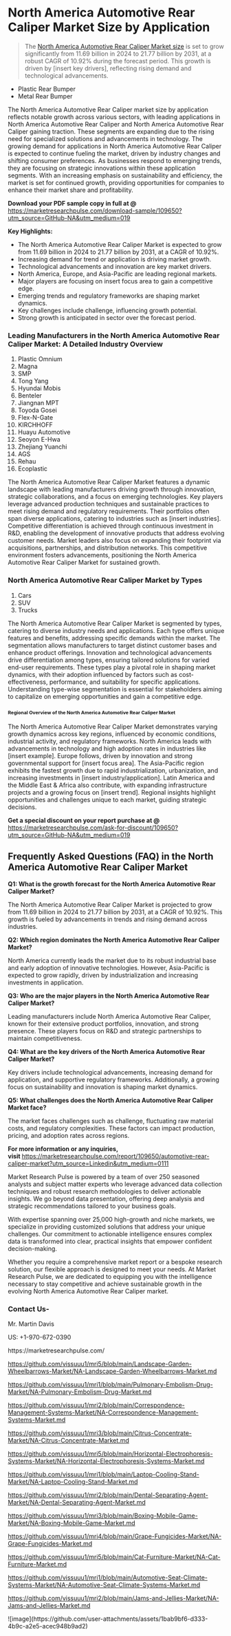 <h1>North America Automotive Rear Caliper Market&nbsp;Size by Application</h1><blockquote><p>The <a href="https://marketresearchpulse.com/download-sample/109650?utm_source=GitHub-NA&amp;utm_medium=019">North America Automotive Rear Caliper Market size</a> is set to grow significantly from 11.69 billion in 2024 to 21.77 billion by 2031, at a robust CAGR of 10.92% during the forecast period. This growth is driven by [insert key drivers], reflecting rising demand and technological advancements.</p></blockquote><ul><li>Plastic Rear Bumper <li> Metal Rear Bumper</li></ul><p>The North America Automotive Rear Caliper market size by application reflects notable growth across various sectors, with leading applications in North America Automotive Rear Caliper and North America Automotive Rear Caliper gaining traction. These segments are expanding due to the rising need for specialized solutions and advancements in technology. The growing demand for applications in North America Automotive Rear Caliper is expected to continue fueling the market, driven by industry changes and shifting consumer preferences. As businesses respond to emerging trends, they are focusing on strategic innovations within these application segments. With an increasing emphasis on sustainability and efficiency, the market is set for continued growth, providing opportunities for companies to enhance their market share and profitability.</p><p><strong>Download your PDF sample copy in full at @ </strong><a href="https://marketresearchpulse.com/download-sample/109650?utm_source=GitHub-NA&amp;utm_medium=019">https://marketresearchpulse.com/download-sample/109650?utm_source=GitHub-NA&amp;utm_medium=019</a></p><p><strong>Key Highlights: </strong></p><ul><li>The North America Automotive Rear Caliper Market is expected to grow from 11.69 billion in 2024 to 21.77 billion by 2031, at a CAGR of 10.92%.</li><li>Increasing demand for trend or application is driving market growth.</li><li>Technological advancements and innovation are key market drivers.</li><li>North America, Europe, and Asia-Pacific are leading regional markets.</li><li>Major players are focusing on insert focus area to gain a competitive edge.</li><li>Emerging trends and regulatory frameworks are shaping market dynamics.</li><li>Key challenges include challenge, influencing growth potential.</li><li>Strong growth is anticipated in sector over the forecast period.</li></ul><h3>Leading Manufacturers in the North America Automotive Rear Caliper Market: A Detailed Industry Overview</h3><ol><li>Plastic Omnium</li><li>Magna</li><li>SMP</li><li>Tong Yang</li><li>Hyundai Mobis</li><li>Benteler</li><li>Jiangnan MPT</li><li>Toyoda Gosei</li><li>Flex-N-Gate</li><li>KIRCHHOFF</li><li>Huayu Automotive</li><li>Seoyon E-Hwa</li><li>Zhejiang Yuanchi</li><li>AGS</li><li>Rehau</li><li>Ecoplastic</li></ol><div class="flex max-w-full flex-col flex-grow"><div class="min-h-8 text-message flex w-full flex-col items-end gap-2 whitespace-normal break-words [.text-message+&amp;]:mt-5" dir="auto" data-message-author-role="assistant" data-message-id="fd8432e4-4910-450d-b182-61b7bfb0a01f" data-message-model-slug="gpt-4o"><div class="flex w-full flex-col gap-1 empty:hidden first:pt-[3px]"><div class="markdown prose w-full break-words dark:prose-invert light"><p>The North America Automotive Rear Caliper Market features a dynamic landscape with leading manufacturers driving growth through innovation, strategic collaborations, and a focus on emerging technologies. Key players leverage advanced production techniques and sustainable practices to meet rising demand and regulatory requirements. Their portfolios often span diverse applications, catering to industries such as [insert industries]. Competitive differentiation is achieved through continuous investment in R&amp;D, enabling the development of innovative products that address evolving customer needs. Market leaders also focus on expanding their footprint via acquisitions, partnerships, and distribution networks. This competitive environment fosters advancements, positioning the North America Automotive Rear Caliper Market for sustained growth.</p></div></div></div></div><h3>North America Automotive Rear Caliper Market by Types</h3><ol><li>Cars <li> SUV <li> Trucks</li></ol><div class="flex max-w-full flex-col flex-grow"><div class="min-h-8 text-message flex w-full flex-col items-end gap-2 whitespace-normal break-words [.text-message+&amp;]:mt-5" dir="auto" data-message-author-role="assistant" data-message-id="084470be-0bb7-4664-bddf-5156b4f41249" data-message-model-slug="gpt-4o-mini"><div class="flex w-full flex-col gap-1 empty:hidden first:pt-[3px]"><div class="markdown prose w-full break-words dark:prose-invert light"><p>The North America Automotive Rear Caliper Market is segmented by types, catering to diverse industry needs and applications. Each type offers unique features and benefits, addressing specific demands within the market. The segmentation allows manufacturers to target distinct customer bases and enhance product offerings. Innovation and technological advancements drive differentiation among types, ensuring tailored solutions for varied end-user requirements. These types play a pivotal role in shaping market dynamics, with their adoption influenced by factors such as cost-effectiveness, performance, and suitability for specific applications. Understanding type-wise segmentation is essential for stakeholders aiming to capitalize on emerging opportunities and gain a competitive edge.</p></div></div></div></div><h3><span style="font-size: 11px;">Regional Overview of the North America Automotive Rear Caliper Market</span></h3><div class="flex max-w-full flex-col flex-grow"><div class="min-h-8 text-message flex w-full flex-col items-end gap-2 whitespace-normal break-words [.text-message+&amp;]:mt-5" dir="auto" data-message-author-role="assistant" data-message-id="e9038762-ce64-4e30-91c9-9bd413514231" data-message-model-slug="gpt-4o-mini"><div class="flex w-full flex-col gap-1 empty:hidden first:pt-[3px]"><div class="markdown prose w-full break-words dark:prose-invert light"><p>The North America Automotive Rear Caliper Market demonstrates varying growth dynamics across key regions, influenced by economic conditions, industrial activity, and regulatory frameworks. North America leads with advancements in technology and high adoption rates in industries like [insert example]. Europe follows, driven by innovation and strong governmental support for [insert focus area]. The Asia-Pacific region exhibits the fastest growth due to rapid industrialization, urbanization, and increasing investments in [insert industry/application]. Latin America and the Middle East &amp; Africa also contribute, with expanding infrastructure projects and a growing focus on [insert trend]. Regional insights highlight opportunities and challenges unique to each market, guiding strategic decisions.</p></div></div></div></div><p><strong>Get a special discount on your report purchase at @ </strong><a href="https://marketresearchpulse.com/ask-for-discount/109650?utm_source=GitHub-NA&amp;utm_medium=019">https://marketresearchpulse.com/ask-for-discount/109650?utm_source=GitHub-NA&amp;utm_medium=019</a></p><h2>Frequently Asked Questions (FAQ) in the North America Automotive Rear Caliper Market</h2><p><strong>Q1: What is the growth forecast for the North America Automotive Rear Caliper Market?</strong></p><p>The North America Automotive Rear Caliper Market is projected to grow from 11.69 billion in 2024 to 21.77 billion by 2031, at a CAGR of 10.92%. This growth is fueled by advancements in trends and rising demand across industries.</p><p><strong>Q2: Which region dominates the North America Automotive Rear Caliper Market?</strong></p><p>North America currently leads the market due to its robust industrial base and early adoption of innovative technologies. However, Asia-Pacific is expected to grow rapidly, driven by industrialization and increasing investments in application.</p><p><strong>Q3: Who are the major players in the North America Automotive Rear Caliper Market?</strong></p><p>Leading manufacturers include North America Automotive Rear Caliper, known for their extensive product portfolios, innovation, and strong presence. These players focus on R&amp;D and strategic partnerships to maintain competitiveness.</p><p><strong>Q4: What are the key drivers of the North America Automotive Rear Caliper Market?</strong></p><p>Key drivers include technological advancements, increasing demand for application, and supportive regulatory frameworks. Additionally, a growing focus on sustainability and innovation is shaping market dynamics.</p><p><strong>Q5: What challenges does the North America Automotive Rear Caliper Market face?</strong></p><p>The market faces challenges such as challenge, fluctuating raw material costs, and regulatory complexities. These factors can impact production, pricing, and adoption rates across regions.</p><p><strong>For more information or any inquiries, visit&nbsp;</strong><a href="https://marketresearchpulse.com/report/109650/automotive-rear-caliper-market?utm_source=Linkedin&utm_medium=0111">https://marketresearchpulse.com/report/109650/automotive-rear-caliper-market?utm_source=Linkedin&utm_medium=0111</a></p><p>Market Research Pulse is powered by a team of over 250 seasoned analysts and subject matter experts who leverage advanced data collection techniques and robust research methodologies to deliver actionable insights. We go beyond data presentation, offering deep analysis and strategic recommendations tailored to your business goals.</p><p>With expertise spanning over 25,000 high-growth and niche markets, we specialize in providing customized solutions that address your unique challenges. Our commitment to actionable intelligence ensures complex data is transformed into clear, practical insights that empower confident decision-making.</p><p>Whether you require a comprehensive market report or a bespoke research solution, our flexible approach is designed to meet your needs. At Market Research Pulse, we are dedicated to equipping you with the intelligence necessary to stay competitive and achieve sustainable growth in the evolving North America Automotive Rear Caliper market.</p><h3><strong>Contact Us-</strong></h3><p>Mr. Martin Davis</p><p>US: +1-970-672-0390</p><p>https://marketresearchpulse.com/</p><p><a href="https://github.com/vissuuu1/mri5/blob/main/Landscape-Garden-Wheelbarrows-Market/NA-Landscape-Garden-Wheelbarrows-Market.md">https://github.com/vissuuu1/mri5/blob/main/Landscape-Garden-Wheelbarrows-Market/NA-Landscape-Garden-Wheelbarrows-Market.md</a></p><p><a href="https://github.com/vissuuu1/mri1/blob/main/Pulmonary-Embolism-Drug-Market/NA-Pulmonary-Embolism-Drug-Market.md">https://github.com/vissuuu1/mri1/blob/main/Pulmonary-Embolism-Drug-Market/NA-Pulmonary-Embolism-Drug-Market.md</a></p><p><a href="https://github.com/vissuuu1/mri2/blob/main/Correspondence-Management-Systems-Market/NA-Correspondence-Management-Systems-Market.md">https://github.com/vissuuu1/mri2/blob/main/Correspondence-Management-Systems-Market/NA-Correspondence-Management-Systems-Market.md</a></p><p><a href="https://github.com/vissuuu1/mri3/blob/main/Citrus-Concentrate-Market/NA-Citrus-Concentrate-Market.md">https://github.com/vissuuu1/mri3/blob/main/Citrus-Concentrate-Market/NA-Citrus-Concentrate-Market.md</a></p><p><a href="https://github.com/vissuuu1/mri5/blob/main/Horizontal-Electrophoresis-Systems-Market/NA-Horizontal-Electrophoresis-Systems-Market.md">https://github.com/vissuuu1/mri5/blob/main/Horizontal-Electrophoresis-Systems-Market/NA-Horizontal-Electrophoresis-Systems-Market.md</a></p><p><a href="https://github.com/vissuuu1/mri1/blob/main/Laptop-Cooling-Stand-Market/NA-Laptop-Cooling-Stand-Market.md">https://github.com/vissuuu1/mri1/blob/main/Laptop-Cooling-Stand-Market/NA-Laptop-Cooling-Stand-Market.md</a></p><p><a href="https://github.com/vissuuu1/mri2/blob/main/Dental-Separating-Agent-Market/NA-Dental-Separating-Agent-Market.md">https://github.com/vissuuu1/mri2/blob/main/Dental-Separating-Agent-Market/NA-Dental-Separating-Agent-Market.md</a></p><p><a href="https://github.com/vissuuu1/mri3/blob/main/Boxing-Mobile-Game-Market/NA-Boxing-Mobile-Game-Market.md">https://github.com/vissuuu1/mri3/blob/main/Boxing-Mobile-Game-Market/NA-Boxing-Mobile-Game-Market.md</a></p><p><a href="https://github.com/vissuuu1/mri4/blob/main/Grape-Fungicides-Market/NA-Grape-Fungicides-Market.md">https://github.com/vissuuu1/mri4/blob/main/Grape-Fungicides-Market/NA-Grape-Fungicides-Market.md</a></p><p><a href="https://github.com/vissuuu1/mri5/blob/main/Cat-Furniture-Market/NA-Cat-Furniture-Market.md">https://github.com/vissuuu1/mri5/blob/main/Cat-Furniture-Market/NA-Cat-Furniture-Market.md</a></p><p><a href="https://github.com/vissuuu1/mri1/blob/main/Automotive-Seat-Climate-Systems-Market/NA-Automotive-Seat-Climate-Systems-Market.md">https://github.com/vissuuu1/mri1/blob/main/Automotive-Seat-Climate-Systems-Market/NA-Automotive-Seat-Climate-Systems-Market.md</a></p><p><a href="https://github.com/vissuuu1/mri2/blob/main/Jams-and-Jellies-Market/NA-Jams-and-Jellies-Market.md">https://github.com/vissuuu1/mri2/blob/main/Jams-and-Jellies-Market/NA-Jams-and-Jellies-Market.md</a></p>
![image](https://github.com/user-attachments/assets/1bab9bf6-d333-4b9c-a2e5-acec948b9ad2)

